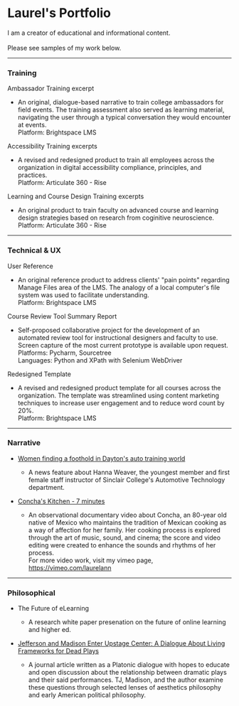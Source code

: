 # Laurel's Portfolio
I am a creator of educational and informational content.  
<br/>Please see samples of my work below.

---
### Training
Ambassador Training excerpt
- An original, dialogue-based narrative to train college ambassadors for field events. The training assessment also served as learning material, navigating the user through a typical conversation they would encounter at events.
<br/>Platform: Brightspace LMS

Accessibility Training excerpts
- A revised and redesigned product to train all employees across the organization in digital accessibility compliance, principles, and practices.
<br/>Platform: Articulate 360 - Rise

Learning and Course Design Training excerpts
- An original product to train faculty on advanced course and learning design strategies based on research from coginitive neuroscience.
<br/>Platform: Articulate 360 - Rise

---
### Technical & UX
User Reference
- An original reference product to address clients' "pain points" regarding Manage Files area of the LMS. The analogy of a local computer's file system was used to facilitate understanding.
<br/>Platform: Brightspace LMS

Course Review Tool Summary Report
- Self-proposed collaborative project for the development of an automated review tool for instructional designers and faculty to use. Screen capture of the most current prototype is available upon request. 
<br/>Platforms: Pycharm, Sourcetree
<br/>Languages: Python and XPath with Selenium WebDriver

Redesigned Template
- A revised and redesigned product template for all courses across the organization. The template was streamlined using content marketing techniques to increase user engagement and to reduce word count by 20%.
<br/>Platform: Brightspace LMS

---
### Narrative
- [Women finding a foothold in Dayton's auto training world](https://www.daytondailynews.com/local/women-finding-a-foothold-in-daytons-auto-training-world/IHOCSAFZ3ZECFOHPMYFN3MM5E4/)
  - A news feature about Hanna Weaver, the youngest member and first female staff instructor of Sinclair College's Automotive Technology department.

- [Concha's Kitchen - 7 minutes](https://vimeo.com/27172500)
  - An observational documentary video about Concha, an 80-year old native of Mexico who maintains the tradition of Mexican cooking as a way of affection for her family. Her cooking process is explored through the art of music, sound, and cinema; the score and video editing were created to enhance the sounds and rhythms of her process.
<br/>For more video work, visit my vimeo page, https://vimeo.com/laurelann  

---
### Philosophical
- The Future of eLearning 
  - A research white paper presenation on the future of online learning and higher ed.
  
- [Jefferson and Madison Enter Upstage Center: A Dialogue About Living Frameworks for Dead Plays](http://www.etudesonline.com/sept2015painter.html) 
  - A journal article written as a Platonic dialogue with hopes to educate and open discussion about the relationship between dramatic plays and their said performances. TJ, Madison, and the author examine these questions through selected lenses of aesthetics philosophy and early American political philosophy.

